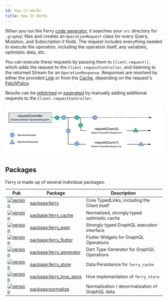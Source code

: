 ```yaml
---
id: how-it-works
title: How It Works
---
```


When you run the Ferry [code generator](codegen.md), it searches your `src` directory for `.graphql` files and creates an `OperationRequest` class for every Query, Mutation, and Subscription it finds. The request includes everything needed to execute the operation, including the operation itself, any variables, optimistic data, etc.

You can execute these requests by passing them to `Client.request()`, which adds the request to the `Client.requestController`, and listening to the returned Stream for an `OperationResponse`. Responses are resolved by either the provided [Link](https://pub.dev/packages/gql_link) or from the [Cache](cache-configuration.md), depending on the request's [FetchPolicy](queries.md#field-policies).

Results can be [refetched](pagination.md#refetching) or [paginated](pagination.md#pagination) by manually adding additional requests to the `Client.requestController`.

![Ferry request architecture](../static/img/request-response.jpg)

## Packages

Ferry is made up of several individual packages:

| Pub                                                                      | Package                                                     | Description                                     |
| ------------------------------------------------------------------------ | ----------------------------------------------------------- | ----------------------------------------------- |
| [![version][package:ferry:version]][package:ferry]                       | [package:ferry][package:ferry:source]                       | Core TypedLinks, including the Client itself    |
| [![version][package:ferry_cache:version]][package:ferry_cache]           | [package:ferry_cache][package:ferry_cache:source]           | Normalized, strongly typed optimistic cache     |
| [![version][package:ferry_exec:version]][package:ferry_exec]             | [package:ferry_exec][package:ferry_exec:source]             | Strongly typed GraphQL execution interface      |
| [![version][package:ferry_flutter:version]][package:ferry_flutter]       | [package:ferry_flutter][package:ferry_flutter:source]       | Flutter Widgets for GraphQL Operations          |
| [![version][package:ferry_generator:version]][package:ferry_generator]   | [package:ferry_generator][package:ferry_generator:source]   | Dart Type Generator for GraphQL Operations      |
| [![version][package:ferry_store:version]][package:ferry_store]           | [package:ferry_store][package:ferry_store:source]           | Data Persistence for `ferry_cache`              |
| [![version][package:ferry_hive_store:version]][package:ferry_hive_store] | [package:ferry_hive_store][package:ferry_hive_store:source] | Hive implementation of `ferry_store`            |
| [![version][package:normalize:version]][package:normalize]               | [package:normalize][package:normalize:source]               | Normalization / denormalization of GraphQL data |

[package:ferry:source]: ./ferry
[package:ferry]: https://pub.dartlang.org/packages/ferry
[package:ferry:version]: https://img.shields.io/pub/v/ferry.svg?style=flat-square
[package:ferry_cache:source]: ./ferry_cache
[package:ferry_cache]: https://pub.dartlang.org/packages/ferry_cache
[package:ferry_cache:version]: https://img.shields.io/pub/v/ferry_cache.svg?style=flat-square
[package:ferry_exec:source]: ./ferry_exec
[package:ferry_exec]: https://pub.dartlang.org/packages/ferry_exec
[package:ferry_exec:version]: https://img.shields.io/pub/v/ferry_exec.svg?style=flat-square
[package:ferry_flutter:source]: ./ferry_flutter
[package:ferry_flutter]: https://pub.dartlang.org/packages/ferry_flutter
[package:ferry_flutter:version]: https://img.shields.io/pub/v/ferry_flutter.svg?style=flat-square
[package:ferry_generator:source]: ./ferry_generator
[package:ferry_generator]: https://pub.dartlang.org/packages/ferry_generator
[package:ferry_generator:version]: https://img.shields.io/pub/v/ferry_generator.svg?style=flat-square
[package:ferry_store:source]: ./ferry_store
[package:ferry_store]: https://pub.dartlang.org/packages/ferry_store
[package:ferry_store:version]: https://img.shields.io/pub/v/ferry_store.svg?style=flat-square
[package:ferry_hive_store:source]: ./ferry_hive_store
[package:ferry_hive_store]: https://pub.dartlang.org/packages/ferry_hive_store
[package:ferry_hive_store:version]: https://img.shields.io/pub/v/ferry_hive_store.svg?style=flat-square
[package:normalize:source]: ./normalize
[package:normalize]: https://pub.dartlang.org/packages/normalize
[package:normalize:version]: https://img.shields.io/pub/v/normalize.svg?style=flat-square
